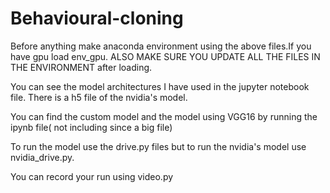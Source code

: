 # Behavioural-cloning

Before anything make anaconda environment using the above files.If you have gpu load env_gpu.
ALSO MAKE SURE YOU UPDATE ALL THE FILES IN THE ENVIRONMENT after loading.

You can see the model architectures I have used in the jupyter notebook file.
There is a h5 file of the nvidia's model.

You can find the custom model and the model using VGG16 by running the ipynb file( not including since a big file)

To run the model use the drive.py files but to run the nvidia's model use nvidia_drive.py.

You can record your run using video.py
